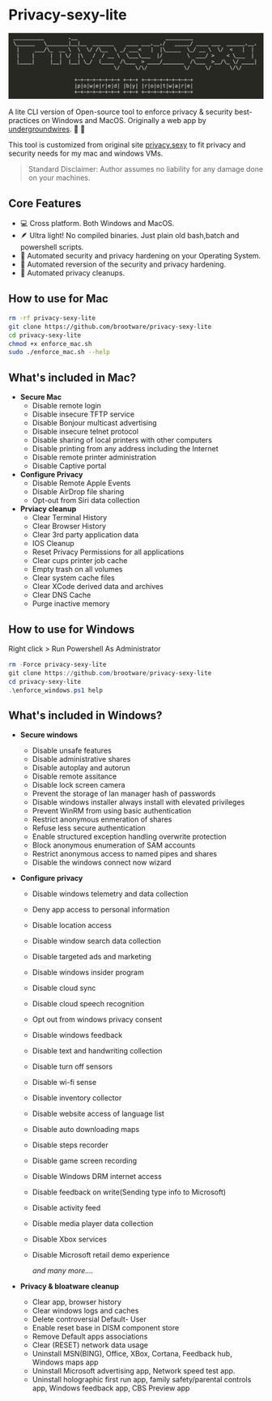 # Privacy-sexy-lite

<p align="center">
  <img src="./privacyascii.png" alt="Privacy is sexy!"/>
</p>

A lite CLI version of Open-source tool to enforce privacy & security best-practices on Windows and MacOS. Originally a web app by [undergroundwires](https://github.com/undergroundwires). 🍑 🍆

This tool is customized from original site [privacy.sexy](https://privacy.sexy) to fit privacy and security needs for my mac and windows VMs.

> Standard Disclaimer: Author assumes no liability for any damage done on your machines.

## Core Features

- 💻 Cross platform. Both Windows and MacOS.
- 🪶 Ultra light! No compiled binaries. Just plain old bash,batch and powershell scripts.
- 🙅 Automated security and privacy hardening on your Operating System.
- 🔁 Automated reversion of the security and privacy hardening.
- 🧹 Automated privacy cleanups.

## How to use for Mac

```bash
rm -rf privacy-sexy-lite
git clone https://github.com/brootware/privacy-sexy-lite
cd privacy-sexy-lite
chmod +x enforce_mac.sh
sudo ./enforce_mac.sh --help
```

## What's included in Mac?

- **Secure Mac**
  - Disable remote login
  - Disable insecure TFTP service
  - Disable Bonjour multicast advertising
  - Disable insecure telnet protocol
  - Disable sharing of local printers with other computers
  - Disable printing from any address including the Internet
  - Disable remote printer administration
  - Disable Captive portal
- **Configure Privacy**
  - Disable Remote Apple Events
  - Disable AirDrop file sharing
  - Opt-out from Siri data collection
- **Prviacy cleanup**
  - Clear Terminal History
  - Clear Browser History
  - Clear 3rd party application data
  - IOS Cleanup
  - Reset Privacy Permissions for all applications
  - Clear cups printer job cache
  - Empty trash on all volumes
  - Clear system cache files
  - Clear XCode derived data and archives
  - Clear DNS Cache
  - Purge inactive memory

## How to use for Windows

Right click > Run Powershell As Administrator

```powershell
rm -Force privacy-sexy-lite
git clone https://github.com/brootware/privacy-sexy-lite
cd privacy-sexy-lite
.\enforce_windows.ps1 help
```

## What's included in Windows?

- **Secure windows**
  - Disable unsafe features
  - Disable administrative shares
  - Disable autoplay and autorun
  - Disable remote assitance
  - Disable lock screen camera
  - Prevent the storage of lan manager hash of passwords
  - Disable windows installer always install with elevated privileges
  - Prevent WinRM from using basic authentication
  - Restrict anonymous enmeration of shares
  - Refuse less secure authentication
  - Enable structured exception handling overwrite protection
  - Block anonymous enumeration of SAM accounts
  - Restrict anonymous access to named pipes and shares
  - Disable the windows connect now wizard
- **Configure privacy**
  - Disable windows telemetry and data collection
  - Deny app access to personal information
  - Disable location access
  - Disable window search data collection
  - Disable targeted ads and marketing
  - Disable windows insider program
  - Disable cloud sync
  - Disable cloud speech recognition
  - Opt out from windows privacy consent
  - Disable windows feedback
  - Disable text and handwriting collection
  - Disable turn off sensors
  - Disable wi-fi sense
  - Disable inventory collector
  - Disable website access of language list
  - Disable auto downloading maps
  - Disable steps recorder
  - Disable game screen recording
  - Disable Windows DRM internet access
  - Disable feedback on write(Sending type info to Microsoft)
  - Disable activity feed
  - Disable media player data collection
  - Disable Xbox services
  - Disable Microsoft retail demo experience

    *and many more....*

- **Privacy & bloatware cleanup**
  - Clear app, browser history
  - Clear windows logs and caches
  - Delete controversial Default- User
  - Enable reset base in DISM component store
  - Remove Default apps associations
  - Clear (RESET) network data usage
  - Uninstall MSN(BING), Office, XBox, Cortana, Feedback hub, Windows maps app
  - Uninstall Microsoft advertising app, Network speed test app.
  - Uninstall holographic first run app, family safety/parental controls app, Windows feedback app, CBS Preview app
